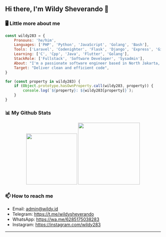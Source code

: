 <h2> Hi there, I'm Wildy Sheverando 👋</h2>

### 🖥️ Little more about me  
```javascript
const wildy283 = {
    Pronouns: 'he/him',
    Languages: ['PHP', 'Python', 'JavaScript', 'Golang', 'Bash'],
    Tools: ['Laravel', 'Codenighter', 'Flask', 'Django', 'Express', 'Gin', 'Bootstrap', 'Tailwind_CSS'],
    Learning: ['C', 'Cpp', 'Java', 'Flutter', 'Golang'],
    StackRole: ['Fullstack', 'Software Developer', 'Sysadmin'],
    About: "I'm a passionate software engineer based in North Jakarta, Indonesia.",
    Target: "Deliver clean and efficient code",
}

for (const property in wildy283) {
    if (Object.prototype.hasOwnProperty.call(wildy283, property)) {
        console.log(`${property}: ${wildy283[property]}`);
    }
}
```

### 📊 My Github Stats
<div align="center">
    <img src="https://github-readme-stats.vercel.app/api?username=wildy283&show_icons=true&theme=transparent" height="165"/>
    <img src="https://github-readme-stats.vercel.app/api/top-langs/?username=wildy283&layout=compact&theme=transparent&langs_count=12" height="200"/>
</div>

### 📫 How to reach me
- Email: admin@wildy.id
- Telegram: https://t.me/wildysheverando
- WhatsApp: https://wa.me/6285175038283
- Instagram: https://instagram.com/wildy283

---
